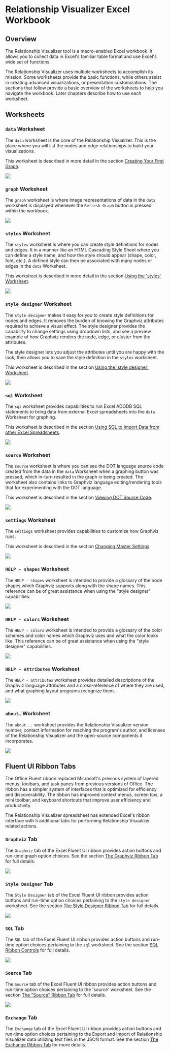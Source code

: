 # Relationship Visualizer Excel Workbook

## Overview

The Relationship Visualizer tool is a macro-enabled Excel workbook. It allows you to collect data in Excel's familiar table format and use Excel's wide set of functions.

The Relationship Visualizer uses multiple worksheets to accomplish its mission. Some worksheets provide the basic functions, while others assist in creating advanced visualizations, or presentation customizations. The sections that follow provide a basic overview of the worksheets to help you navigate the workbook. Later chapters describe how to use each worksheet.

## Worksheets

### ```data``` Worksheet

The ```data``` worksheet is the core of the Relationship Visualizer. This is the place where you will list the nodes and edge relationships to build your visualizations.

This worksheet is described in more detail in the section [Creating Your First Graph](#creating-your-first-graph).

![](../media/workbook_data.png)

### ```graph``` Worksheet

The ```graph``` worksheet is where image representations of data in the ```data``` worksheet is displayed whenever the ```Refresh Graph``` button is pressed within the workbook.

![](../media/worksheet_graph.png)

### ```styles``` Worksheet

The ```styles``` worksheet is where you can create style definitions for nodes and edges. It in a manner like an HTML Cascading Style Sheet where you can define a style name, and how the style should appear (shape, color, font, etc.). A defined style can then be associated with many nodes or edges in the ```data``` Worksheet.

This worksheet is described in more detail in the section [Using the 'styles' Worksheet](#using-the-styles-worksheet).

![](../media/dcde3f7ff71b545453bdd5fa2fd82a07.png)

### ```style designer``` Worksheet

The ```style designer``` makes it easy for you to create style definitions for nodes and edges. It removes the burden of knowing the Graphviz attributes required to achieve a visual effect. The style designer provides the capability to change settings using dropdown lists, and see a preview example of how Graphviz renders the node, edge, or cluster from the attributes.

The style designer lets you adjust the attributes until you are happy with the look, then allows you to save the style definition in the ```styles``` worksheet.

This worksheet is described in the section [Using the 'style designer' Worksheet](#using-the-style-designer-worksheet).

![](../media/41b1a380d9df3c98db8a5c2a97c29c2d.png)

### ```sql``` Worksheet

The ```sql``` worksheet provides capabilities to run Excel ADODB SQL statements to bring data from external Excel spreadsheets into the ```data``` Worksheet for graphing.

This worksheet is described in the section [Using SQL to Import Data from other Excel Spreadsheets](#using-sql-to-import-data-from-other-excel-spreadsheets).

![](../media/86818ae90f2d6663cfe0162d6644664e.png)

### ```source``` Worksheet

The ```source``` worksheet is where you can see the DOT language source code created from the data in the ```data``` Worksheet when a graphing button was pressed, which in-turn resulted in the graph in being created. The worksheet also contains links to Graphviz language editing/rendering tools that for experimenting with the DOT language.

This worksheet is described in the section [Viewing DOT Source Code](#viewing-dot-source-code).

![](../media/f73736ffeac687e0de47f938cf34594c.png)

### ```settings``` Worksheet

The ```settings``` worksheet provides capabilities to customize how Graphviz runs.

This worksheet is described in the section [Changing Master Settings](#changing-master-settings).

![](../media/622c7309f0be9d5168052f5ae0133e5e.png)

### ```HELP - shapes``` Worksheet

The ```HELP - shapes``` worksheet is intended to provide a glossary of the node shapes which Graphviz supports along with the shape names. This reference can be of great assistance when using the "style designer" capabilities.

![](../media/07d3778963879ccc5d2c6f424938c0f8.png)

### ```HELP - colors``` Worksheet

The ```HELP - colors``` worksheet is intended to provide a glossary of the color schemes and color names which Graphviz uses and what the color looks like. This reference can be of great assistance when using the "style designer" capabilities.

![](../media/2f4e53246ea661ec31e649afadc364af.png)

### ```HELP - attributes``` Worksheet

The ```HELP - attributes``` worksheet provides detailed descriptions of the Graphviz language attributes and a cross-reference of where they are used, and what graphing layout programs recognize them.

![](../media/d9928b534dff8c8167be874c5bea5704.png)

### ```about…``` Worksheet

The ```about...``` worksheet provides the Relationship Visualizer version number, contact information for reaching the program's author, and licenses of the Relationship Visualizer and the open-source components it incorporates.

![](../media/3950ea8ccb505d74e8f77635c9317ab6.png)

## Fluent UI Ribbon Tabs

The Office Fluent ribbon replaced Microsoft's previous system of layered menus, toolbars, and task panes from previous versions of Office. The ribbon has a simpler system of interfaces that is optimized for efficiency and discoverability. The ribbon has improved context menus, screen tips, a mini toolbar, and keyboard shortcuts that improve user efficiency and productivity.

The Relationship Visualizer spreadsheet has extended Excel's ribbon interface with 5 additional tabs for performing Relationship Visualizer related actions.

### ```Graphviz``` Tab

The ```Graphviz``` tab of the Excel Fluent UI ribbon provides action buttons and run-time graph option choices. See the section [The Graphviz Ribbon Tab](#the-graphviz-ribbon-tab) for full details.

![](../media/ffd0f7a7dc56590fe9658b5db6b40a53.png)

### ```Style Designer``` Tab

The ```Style Designer``` tab of the Excel Fluent UI ribbon provides action buttons and run-time option choices pertaining to the ```style designer``` worksheet. See the section [The Style Designer Ribbon Tab](#the-style-designer-ribbon-tab) for full details.

![](../media/5220106244e0f94f3a635a1064e95802.png)

### ```SQL``` Tab

The ```SQL``` tab of the Excel Fluent UI ribbon provides action buttons and run-time option choices pertaining to the ```sql``` worksheet. See the section [SQL Ribbon Controls](#sql-ribbon-controls) for full details.

![](../media/c5d8b738013cadd2922353dab98502b3.png)

### ```Source``` Tab

The ```Source``` tab of the Excel Fluent UI ribbon provides action buttons and run-time option choices pertaining to the 'source' worksheet. See the section [The "Source" Ribbon Tab](#the-source-ribbon-tab) for full details.

![](../media/886998ce0b76966ec23ee35eeb025b82.png)

### ```Exchange``` Tab

The ```Exchange``` tab of the Excel Fluent UI ribbon provides action buttons and run-time option choices pertaining to the Export and Import of Relationship Visualizer data utilizing text files in the JSON format. See the section [The Exchange Ribbon Tab](#the-exchange-ribbon-tab) for more details.

